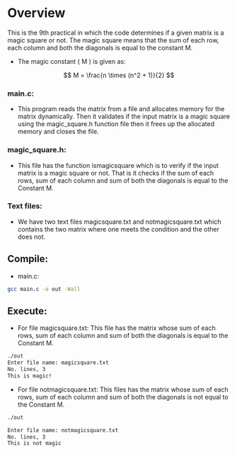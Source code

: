 # Overview

This is the 9th practical in which the code determines if a given matrix is a magic square or not. The magic square means that the sum of each row, each column and both the diagonals is equal to the constant M.
* The magic constant \( M \) is given as:

$$
M = \frac{n \times (n^2 + 1)}{2}
$$

### main.c:

* This program reads the matrix from a file and allocates memory for the matrix dynamically. Then it validates if the input matrix is a magic square using the magic_square.h function file then it frees up the allocated memory and closes the file.

### magic_square.h:

* This file has the function ismagicsquare which is to verify if the input matrix is a magic square or not.
That is it checks if the sum of each rows, sum of each column and sum of both the diagonals is equal to the Constant M.

### Text files:

* We have two text files magicsquare.txt and notmagicsquare.txt which contains the two matrix where one meets the condition and the other does not.
       

## Compile:

* main.c:

```bash
gcc main.c -o out -Wall

```
## Execute:

* For file magicsquare.txt: This file has the matrix whose sum of each rows, sum of each column and sum of both the diagonals is equal to the Constant M.

```bash
./out
Enter file name: magicsquare.txt
No. lines, 3
This is magic!
```

* For file notmagicsquare.txt: This files has the matrix whose sum of each rows, sum of each column and sum of both the diagonals is not equal to the Constant M.

```bash
./out

Enter file name: notmagicsquare.txt
No. lines, 3
This is not magic
```

